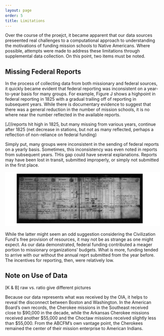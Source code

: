 ```yaml
---
layout: page
order: 5
title: Limitations
---
```


Over the course of the proejct, it became apparent that our data sources preseented real challenges to a computational approach to understanding the motivations of funding mission schools to Native Americans. Where possible, attempts were made to address these limitations through supplemental data collection. On this point, two items must be noted.

## Missing Federal Reports

In the process of collecting data from both missionary and federal sources, it quickly became evident that federal reporting was inconsistent on a year-to-year basis for many groups. For example, Figure J shows a highpoint in federal reporting in 1825 with a gradual trailing off of reporting in subsequent years. While there is documentary evidence to suggest that there was a general reduction in the number of mission schools, it is no where near the number reflected in the available reports.

[J](reports hit high in 1825, but many missing from various years, continue after 1825 (net decrease in stations, but not as many reflected, perhaps a reflection of non-reliance on federal funding)

Simply put, many groups were inconsistent in the sending of federal reports on a yearly basis. Sometimes, this inconsistency was even noted in reports from subsequent years. THis gap could have several explanations. Reports may have been lost in transit, submitted improperly, or simply not submitted in the first place.

![Failure to Submit Reports](https://raw.githubusercontent.com/alex-mayfield/fmsreport/gh-pages/assets/failure.png)

While the latter might seem an odd suggestion considering the Civilization Fund's free provision of resources, it may not be as strange as one might expect. As our data demonstrated, federal funding contributed a meager portion to missionary organizations' budgets. What is more, funding tended to arrive with our without the annual reprt submitted from the year before. The incentives for reporting, then, were relatively low.

## Note on Use of Data

[K & B] raw vs. ratio give different pictures

Because our data represents what was received by the OIA, it helps to reveal the disconnect between Boston and Washington. In the American Board’s own records, the Cherokee missions in the Southeast received close to $90,000 in the decade, while the Arkansas Cherokee missions received another $55,000 and the Choctaw missions received slightly less than $55,000. From the ABCFM’s own vantage point, the Cherokees remained the center of their mission enterprise to American Indians.
